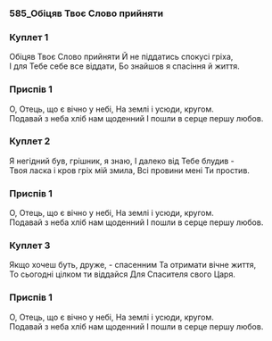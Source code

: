 ### 585_Обіцяв Твоє Слово прийняти
### Куплет 1
Обіцяв Твоє Слово прийняти Й не піддатись спокусі гріха,<br/>І для Тебе себе все віддати, Бо знайшов я спасіння й життя.
### Приспів 1
О, Отець, що є вічно у небі, На землі і усюди, кругом. <br/>Подавай з неба хліб нам щоденний І пошли в серце першу любов.
### Куплет 2
Я негідний був, грішник, я знаю, І далеко від Тебе блудив -<br/>Твоя ласка і кров гріх мій змила, Всі провини мені Ти простив.
### Приспів 1
О, Отець, що є вічно у небі, На землі і усюди, кругом. <br/>Подавай з неба хліб нам щоденний І пошли в серце першу любов.
### Куплет 3
Якщо хочеш буть, друже, - спасенним Та отримати вічне життя, <br/>То сьогодні цілком ти віддайся Для Спасителя свого Царя.
### Приспів 1
О, Отець, що є вічно у небі, На землі і усюди, кругом. <br/>Подавай з неба хліб нам щоденний І пошли в серце першу любов.
